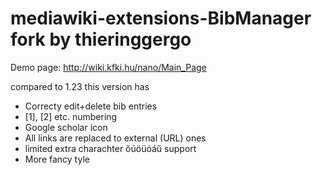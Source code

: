 mediawiki-extensions-BibManager fork by thieringgergo
===============================
Demo page:
http://wiki.kfki.hu/nano/Main_Page

compared to 1.23 this version has
- Correcty edit+delete bib entries
- [1], [2] etc. numbering
- Google scholar icon
- All links are replaced to external (URL) ones
- limited extra charachter őúöüóáű support
- More fancy tyle
